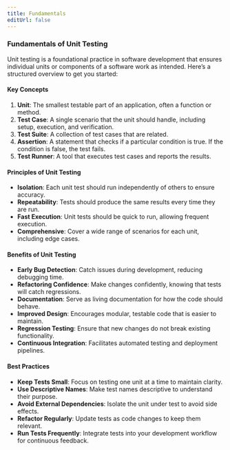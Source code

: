 ```yaml
---
title: Fundamentals
editUrl: false
---
```


### Fundamentals of Unit Testing

Unit testing is a foundational practice in software development that ensures individual units or components of a software work as intended. Here’s a structured overview to get you started:

#### Key Concepts

1. **Unit**: The smallest testable part of an application, often a function or method.
2. **Test Case**: A single scenario that the unit should handle, including setup, execution, and verification.
3. **Test Suite**: A collection of test cases that are related.
4. **Assertion**: A statement that checks if a particular condition is true. If the condition is false, the test fails.
5. **Test Runner**: A tool that executes test cases and reports the results.

#### Principles of Unit Testing

* **Isolation**: Each unit test should run independently of others to ensure accuracy.
* **Repeatability**: Tests should produce the same results every time they are run.
* **Fast Execution**: Unit tests should be quick to run, allowing frequent execution.
* **Comprehensive**: Cover a wide range of scenarios for each unit, including edge cases.

#### Benefits of Unit Testing

* **Early Bug Detection**: Catch issues during development, reducing debugging time.
* **Refactoring Confidence**: Make changes confidently, knowing that tests will catch regressions.
* **Documentation**: Serve as living documentation for how the code should behave.
* **Improved Design**: Encourages modular, testable code that is easier to maintain.
* **Regression Testing**: Ensure that new changes do not break existing functionality.
* **Continuous Integration**: Facilitates automated testing and deployment pipelines.

#### Best Practices

* **Keep Tests Small**: Focus on testing one unit at a time to maintain clarity.
* **Use Descriptive Names**: Make test names descriptive to understand their purpose.
* **Avoid External Dependencies**: Isolate the unit under test to avoid side effects.
* **Refactor Regularly**: Update tests as code changes to keep them relevant.
* **Run Tests Frequently**: Integrate tests into your development workflow for continuous feedback.
